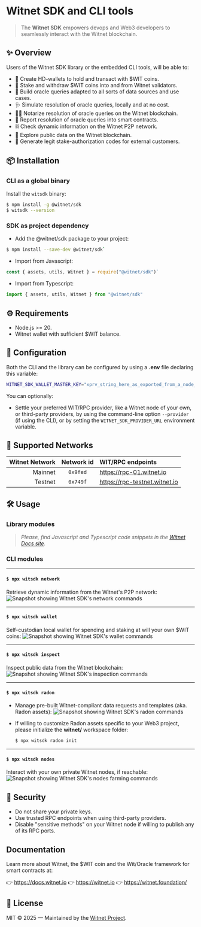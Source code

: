 # Witnet SDK and CLI tools

> The **Witnet SDK** empowers devops and Web3 developers to seamlessly interact with the Witnet blockchain.

## ✨ Overview

Users of the Witnet SDK library or the embedded CLI tools, will be able to:

- 👛 Create HD-wallets to hold and transact with $WIT coins.
- 🌱 Stake and withdraw $WIT coins into and from Witnet validators.
- 🧮 Build oracle queries adapted to all sorts of data sources and use cases.
- 🩺 Simulate resolution of oracle queries, locally and at no cost.
- 🧑‍⚖️ Notarize resolution of oracle queries on the Witnet blockchain.
- 📰 Report resolution of oracle queries into smart contracts.
- ⛓️ Check dynamic information on the Witnet P2P network.
- 🔎 Explore public data on the Witnet blockchain.
- 🪪 Generate legit stake-authorization codes for external customers.

## 📦 Installation

### CLI as a global binary
Install the `witsdk` binary:
```bash
$ npm install -g @witnet/sdk
$ witsdk --version
```

### SDK as project dependency
- Add the @witnet/sdk package to your project:
```bash
$ npm install --save-dev @witnet/sdk`
```
- Import from Javascript:
```javascript
const { assets, utils, Witnet } = require("@witnet/sdk")`
```
- Import from Typescript:
```typescript
import { assets, utils, Witnet } from "@witnet/sdk"
```

## ⚙️ Requirements
- Node.js >= 20.
- Witnet wallet with sufficient $WIT balance.

## 🔧 Configuration
Both the CLI and the library can be configured by using a **.env** file declaring this variable:
```bash
WITNET_SDK_WALLET_MASTER_KEY="xprv_string_here_as_exported_from_a_node_mww_or_sheikah"
```

You can optionally:
- Settle your preferred WIT/RPC provider, like a Witnet node of your own, or third-party providers, by using the command-line option `--provider` (if using the CLI), or by setting the `WITNET_SDK_PROVIDER_URL` environment variable.

## 🧪 Supported Networks
| Witnet Network | Network id | WIT/RPC endpoints |
| -: | :-: | :- 
| Mainnet | `0x9fed` | https://rpc-01.witnet.io
| Testnet | `0x749f` | https://rpc-testnet.witnet.io

## 🛠️ Usage

### Library modules

> *Please, find Javascript and Typescript code snippets in the [Witnet Docs site](https://docs.witnet.io/witnet-sdk/how-to-guides).*

### CLI modules

---
#### `$ npx witsdk network`
Retrieve dynamic information from the Witnet's P2P network:
![Snapshot showing Witnet SDK's network commands](https://raw.githubusercontent.com/witnet/witnet-toolkit/main/docs/network.png)

---
#### `$ npx witsdk wallet`
Self-custodian local wallet for spending and staking at will your own $WIT coins:
![Snapshot showing Witnet SDK's wallet commands](https://raw.githubusercontent.com/witnet/witnet-toolkit/main/docs/wallet.png)

---
#### `$ npx witsdk inspect`
Inspect public data from the Witnet blockchain:
![Snapshot showing Witnet SDK's inspection commands](https://raw.githubusercontent.com/witnet/witnet-toolkit/main/docs/inspect.png)

---
#### `$ npx witsdk radon`
- Manage pre-built Witnet-compliant data requests and templates (aka. Radon assets):
![Snapshot showing Witnet SDK's radon commands](https://raw.githubusercontent.com/witnet/witnet-toolkit/main/docs/radon.png)

- If willing to customize Radon assets specific to your Web3 project, please initialize the **witnet/** workspace folder:
  ```bash
  $ npx witsdk radon init
  ```

---
#### `$ npx witsdk nodes`
Interact with your own private Witnet nodes, if reachable:
![Snapshot showing Witnet SDK's nodes farming commands](https://raw.githubusercontent.com/witnet/witnet-toolkit/main/docs/nodes.png)


## 🔐 Security
- Do not share your private keys.
- Use trusted RPC endpoints when using third-party providers.
- Disable "sensitive methods" on your Witnet node if willing to publish any of its RPC ports.

## Documentation
Learn more about Witnet, the $WIT coin and the Wit/Oracle framework for smart contracts at:

👉 https://docs.witnet.io 
👉 https://witnet.io
👉 https://witnet.foundation/

## 🧾 License
MIT © 2025 — Maintained by the [Witnet Project](https://github.com/witnet).

